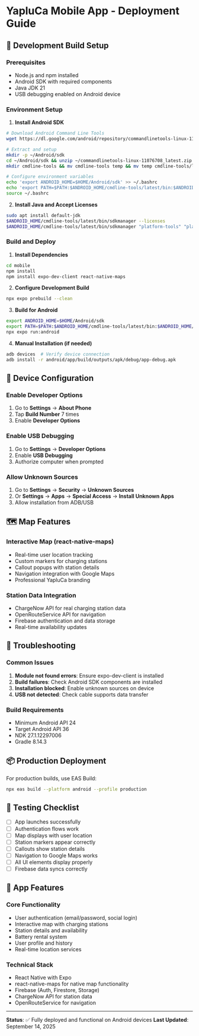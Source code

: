# YapluCa Mobile App - Deployment Guide

## 🚀 Development Build Setup

### Prerequisites
- Node.js and npm installed
- Android SDK with required components
- Java JDK 21
- USB debugging enabled on Android device

### Environment Setup

1. **Install Android SDK**
```bash
# Download Android Command Line Tools
wget https://dl.google.com/android/repository/commandlinetools-linux-11076708_latest.zip

# Extract and setup
mkdir -p ~/Android/sdk
cd ~/Android/sdk && unzip ~/commandlinetools-linux-11076708_latest.zip
mkdir cmdline-tools && mv cmdline-tools temp && mv temp cmdline-tools/latest

# Configure environment variables
echo 'export ANDROID_HOME=$HOME/Android/sdk' >> ~/.bashrc
echo 'export PATH=$PATH:$ANDROID_HOME/cmdline-tools/latest/bin:$ANDROID_HOME/platform-tools' >> ~/.bashrc
source ~/.bashrc
```

2. **Install Java and Accept Licenses**
```bash
sudo apt install default-jdk
$ANDROID_HOME/cmdline-tools/latest/bin/sdkmanager --licenses
$ANDROID_HOME/cmdline-tools/latest/bin/sdkmanager "platform-tools" "platforms;android-34" "build-tools;34.0.0"
```

### Build and Deploy

1. **Install Dependencies**
```bash
cd mobile
npm install
npm install expo-dev-client react-native-maps
```

2. **Configure Development Build**
```bash
npx expo prebuild --clean
```

3. **Build for Android**
```bash
export ANDROID_HOME=$HOME/Android/sdk
export PATH=$PATH:$ANDROID_HOME/cmdline-tools/latest/bin:$ANDROID_HOME/platform-tools
npx expo run:android
```

4. **Manual Installation (if needed)**
```bash
adb devices  # Verify device connection
adb install -r android/app/build/outputs/apk/debug/app-debug.apk
```

## 📱 Device Configuration

### Enable Developer Options
1. Go to **Settings** → **About Phone**
2. Tap **Build Number** 7 times
3. Enable **Developer Options**

### Enable USB Debugging
1. Go to **Settings** → **Developer Options**
2. Enable **USB Debugging**
3. Authorize computer when prompted

### Allow Unknown Sources
1. Go to **Settings** → **Security** → **Unknown Sources**
2. Or **Settings** → **Apps** → **Special Access** → **Install Unknown Apps**
3. Allow installation from ADB/USB

## 🗺️ Map Features

### Interactive Map (react-native-maps)
- Real-time user location tracking
- Custom markers for charging stations
- Callout popups with station details
- Navigation integration with Google Maps
- Professional YapluCa branding

### Station Data Integration
- ChargeNow API for real charging station data
- OpenRouteService API for navigation
- Firebase authentication and data storage
- Real-time availability updates

## 🔧 Troubleshooting

### Common Issues

1. **Module not found errors**: Ensure expo-dev-client is installed
2. **Build failures**: Check Android SDK components are installed
3. **Installation blocked**: Enable unknown sources on device
4. **USB not detected**: Check cable supports data transfer

### Build Requirements
- Minimum Android API 24
- Target Android API 36
- NDK 27.1.12297006
- Gradle 8.14.3

## 📦 Production Deployment

For production builds, use EAS Build:
```bash
npx eas build --platform android --profile production
```

## 🎯 Testing Checklist

- [ ] App launches successfully
- [ ] Authentication flows work
- [ ] Map displays with user location
- [ ] Station markers appear correctly
- [ ] Callouts show station details
- [ ] Navigation to Google Maps works
- [ ] All UI elements display properly
- [ ] Firebase data syncs correctly

## 📱 App Features

### Core Functionality
- User authentication (email/password, social login)
- Interactive map with charging stations
- Station details and availability
- Battery rental system
- User profile and history
- Real-time location services

### Technical Stack
- React Native with Expo
- react-native-maps for native map functionality
- Firebase (Auth, Firestore, Storage)
- ChargeNow API for station data
- OpenRouteService for navigation

---

**Status**: ✅ Fully deployed and functional on Android devices
**Last Updated**: September 14, 2025
